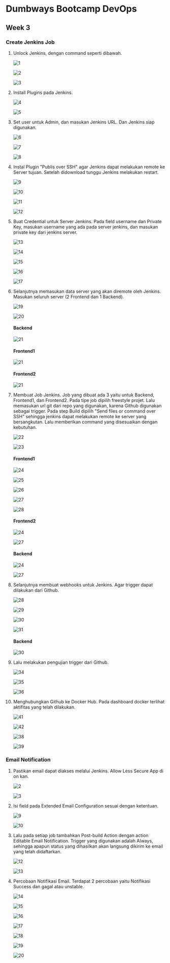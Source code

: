 # Dumbways Bootcamp DevOps
## Week 3
### Create Jenkins Job

1. Unlock Jenkins, dengan command seperti dibawah.
   
   ![1](https://github.com/gilbranfairuz/Dumbways-Bootcamp-Devops/blob/master/week3/CreateJenkinsJob/img/1.png)

   ![2](https://github.com/gilbranfairuz/Dumbways-Bootcamp-Devops/blob/master/week3/CreateJenkinsJob/img/2.png)

   ![3](https://github.com/gilbranfairuz/Dumbways-Bootcamp-Devops/blob/master/week3/CreateJenkinsJob/img/3.png)

2. Install Plugins pada Jenkins.
   
   ![4](https://github.com/gilbranfairuz/Dumbways-Bootcamp-Devops/blob/master/week3/CreateJenkinsJob/img/4.png)

   ![5](https://github.com/gilbranfairuz/Dumbways-Bootcamp-Devops/blob/master/week3/CreateJenkinsJob/img/5.png)

3. Set user untuk Admin, dan masukan Jenkins URL. Dan Jenkins siap digunakan.
   
   ![6](https://github.com/gilbranfairuz/Dumbways-Bootcamp-Devops/blob/master/week3/CreateJenkinsJob/img/6.png)

   ![7](https://github.com/gilbranfairuz/Dumbways-Bootcamp-Devops/blob/master/week3/CreateJenkinsJob/img/7.png)
   
   ![8](https://github.com/gilbranfairuz/Dumbways-Bootcamp-Devops/blob/master/week3/CreateJenkinsJob/img/8.png)

4. Instal Plugin "Publis over SSH" agar Jenkins dapat melakukan remote ke Server tujuan. Setelah didownload tunggu Jenkins melakukan restart.
   
   ![9](https://github.com/gilbranfairuz/Dumbways-Bootcamp-Devops/blob/master/week3/CreateJenkinsJob/img/9.png)

   ![10](https://github.com/gilbranfairuz/Dumbways-Bootcamp-Devops/blob/master/week3/CreateJenkinsJob/img/10.png)

   ![11](https://github.com/gilbranfairuz/Dumbways-Bootcamp-Devops/blob/master/week3/CreateJenkinsJob/img/11.png)

   ![12](https://github.com/gilbranfairuz/Dumbways-Bootcamp-Devops/blob/master/week3/CreateJenkinsJob/img/12.png)

5. Buat Credential untuk Server Jenkins. Pada field username dan Private Key, masukan username yang ada pada server jenkins, dan masukan private key dari jenkins server.
   
   ![13](https://github.com/gilbranfairuz/Dumbways-Bootcamp-Devops/blob/master/week3/CreateJenkinsJob/img/13.png)
   
   ![14](https://github.com/gilbranfairuz/Dumbways-Bootcamp-Devops/blob/master/week3/CreateJenkinsJob/img/14.png)

   ![15](https://github.com/gilbranfairuz/Dumbways-Bootcamp-Devops/blob/master/week3/CreateJenkinsJob/img/15.png)

   ![16](https://github.com/gilbranfairuz/Dumbways-Bootcamp-Devops/blob/master/week3/CreateJenkinsJob/img/16.png)

   ![17](https://github.com/gilbranfairuz/Dumbways-Bootcamp-Devops/blob/master/week3/CreateJenkinsJob/img/17.png)

6. Selanjutnya memasukan data server yang akan diremote oleh Jenkins. Masukan seluruh server (2 Frontend dan 1 Backend).
   
   ![19](https://github.com/gilbranfairuz/Dumbways-Bootcamp-Devops/blob/master/week3/CreateJenkinsJob/img/19.png)

   ![20](https://github.com/gilbranfairuz/Dumbways-Bootcamp-Devops/blob/master/week3/CreateJenkinsJob/img/20.png)

    #### Backend
    ![21](https://github.com/gilbranfairuz/Dumbways-Bootcamp-Devops/blob/master/week3/CreateJenkinsJob/img/Backend/21.png)

    #### Frontend1
    ![21](https://github.com/gilbranfairuz/Dumbways-Bootcamp-Devops/blob/master/week3/CreateJenkinsJob/img/21.png)

    #### Frontend2
    ![21](https://github.com/gilbranfairuz/Dumbways-Bootcamp-Devops/blob/master/week3/CreateJenkinsJob/img/Frontend2/21.png)

7. Membuat Job Jenkins. Job yang dibuat ada 3 yaitu untuk Backend, Frontend1, dan Frontend2. Pada tipe job dipilih freestyle projet. Lalu memasukan url git dari repo yang digunakan, karena Github digunakan sebagai trigger. Pada step Build dipilih "Send files or command over SSH" sehingga jenkins dapat melakukan remote ke server yang bersangkutan. Lalu memberikan command yang disesuaikan dengan kebutuhan.
   
   ![22](https://github.com/gilbranfairuz/Dumbways-Bootcamp-Devops/blob/master/week3/CreateJenkinsJob/img/22.png)

   ![23](https://github.com/gilbranfairuz/Dumbways-Bootcamp-Devops/blob/master/week3/CreateJenkinsJob/img/23.png)

    #### Frontend1
   ![24](https://github.com/gilbranfairuz/Dumbways-Bootcamp-Devops/blob/master/week3/CreateJenkinsJob/img/24.png)

   ![25](https://github.com/gilbranfairuz/Dumbways-Bootcamp-Devops/blob/master/week3/CreateJenkinsJob/img/25.png)

   ![26](https://github.com/gilbranfairuz/Dumbways-Bootcamp-Devops/blob/master/week3/CreateJenkinsJob/img/26.png)

   ![27](https://github.com/gilbranfairuz/Dumbways-Bootcamp-Devops/blob/master/week3/CreateJenkinsJob/img/27.png)

   ![28](https://github.com/gilbranfairuz/Dumbways-Bootcamp-Devops/blob/master/week3/CreateJenkinsJob/img/28.png)

   #### Frontend2

   ![24](https://github.com/gilbranfairuz/Dumbways-Bootcamp-Devops/blob/master/week3/CreateJenkinsJob/img/Frontend2/24.png)
   
   ![27](https://github.com/gilbranfairuz/Dumbways-Bootcamp-Devops/blob/master/week3/CreateJenkinsJob/img/Frontend2/27.png)    

   #### Backend

   ![24](https://github.com/gilbranfairuz/Dumbways-Bootcamp-Devops/blob/master/week3/CreateJenkinsJob/img/Backend/24.png)
   
   ![27](https://github.com/gilbranfairuz/Dumbways-Bootcamp-Devops/blob/master/week3/CreateJenkinsJob/img/Backend/27.png)  

8. Selanjutnya membuat webhooks untuk Jenkins. Agar trigger dapat dilakukan dari Github.
   
   ![28](https://github.com/gilbranfairuz/Dumbways-Bootcamp-Devops/blob/master/week3/CreateJenkinsJob/img/28.png)
   
   ![29](https://github.com/gilbranfairuz/Dumbways-Bootcamp-Devops/blob/master/week3/CreateJenkinsJob/img/29.png)

   ![30](https://github.com/gilbranfairuz/Dumbways-Bootcamp-Devops/blob/master/week3/CreateJenkinsJob/img/30.png)
   
   ![31](https://github.com/gilbranfairuz/Dumbways-Bootcamp-Devops/blob/master/week3/CreateJenkinsJob/img/31.png)    

   #### Backend

   ![30](https://github.com/gilbranfairuz/Dumbways-Bootcamp-Devops/blob/master/week3/CreateJenkinsJob/img/Backend/30.png)
   
9. Lalu melakukan pengujian trigger dari Github.

   ![34](https://github.com/gilbranfairuz/Dumbways-Bootcamp-Devops/blob/master/week3/CreateJenkinsJob/img/34.png)
   
   ![35](https://github.com/gilbranfairuz/Dumbways-Bootcamp-Devops/blob/master/week3/CreateJenkinsJob/img/35.png)

   ![36](https://github.com/gilbranfairuz/Dumbways-Bootcamp-Devops/blob/master/week3/CreateJenkinsJob/img/36.png) 

10. Menghubungkan Github ke Docker Hub. Pada dashboard docker terlihat aktifitas yang telah dilakukan.
    
    ![41](https://github.com/gilbranfairuz/Dumbways-Bootcamp-Devops/blob/master/week3/CreateJenkinsJob/img/41.png)

    ![42](https://github.com/gilbranfairuz/Dumbways-Bootcamp-Devops/blob/master/week3/CreateJenkinsJob/img/42.png)

    ![38](https://github.com/gilbranfairuz/Dumbways-Bootcamp-Devops/blob/master/week3/CreateJenkinsJob/img/38.png)

    ![39](https://github.com/gilbranfairuz/Dumbways-Bootcamp-Devops/blob/master/week3/CreateJenkinsJob/img/39.png)
   

### Email Notification

1. Pastikan email dapat diakses melalui Jenkins. Allow Less Secure App di on kan.
   
   ![2](https://github.com/gilbranfairuz/Dumbways-Bootcamp-Devops/blob/master/week3/emailNotif/img/2.png)

   ![3](https://github.com/gilbranfairuz/Dumbways-Bootcamp-Devops/blob/master/week3/emailNotif/img/3.png)

2. Isi field pada Extended Email Configuration sesuai dengan ketentuan. 
   
   ![9](https://github.com/gilbranfairuz/Dumbways-Bootcamp-Devops/blob/master/week3/emailNotif/img/9.png)

   ![10](https://github.com/gilbranfairuz/Dumbways-Bootcamp-Devops/blob/master/week3/emailNotif/img/10.png)

3. Lalu pada setiap job tambahkan Post-build Action dengan action Editable Email Notification. Trigger yang digunakan adalah Always, sehingga apapun status yang dihasilkan akan langsung dikirim ke email yang telah didaftarkan.
   
   ![12](https://github.com/gilbranfairuz/Dumbways-Bootcamp-Devops/blob/master/week3/emailNotif/img/12.png)

   ![13](https://github.com/gilbranfairuz/Dumbways-Bootcamp-Devops/blob/master/week3/emailNotif/img/13.png)

4. Percobaan Notifikasi Email. Terdapat 2 percobaan yaitu Notifikasi Success dan gagal atau unstable.
   
   ![14](https://github.com/gilbranfairuz/Dumbways-Bootcamp-Devops/blob/master/week3/emailNotif/img/14.png)
   
   ![15](https://github.com/gilbranfairuz/Dumbways-Bootcamp-Devops/blob/master/week3/emailNotif/img/15.png)

   ![16](https://github.com/gilbranfairuz/Dumbways-Bootcamp-Devops/blob/master/week3/emailNotif/img/16.png)

   ![17](https://github.com/gilbranfairuz/Dumbways-Bootcamp-Devops/blob/master/week3/emailNotif/img/17.png)

   ![18](https://github.com/gilbranfairuz/Dumbways-Bootcamp-Devops/blob/master/week3/emailNotif/img/18.png)

   ![19](https://github.com/gilbranfairuz/Dumbways-Bootcamp-Devops/blob/master/week3/emailNotif/img/19.png)

   ![20](https://github.com/gilbranfairuz/Dumbways-Bootcamp-Devops/blob/master/week3/emailNotif/img/20.png)
   